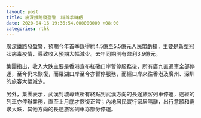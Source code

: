 ```yaml
---
layout: post
title: 廣深鐵路發盈警　料首季轉虧
date: 2020-04-16 19:36:54.000000000 +08:00
categories: rthk
---
```


廣深鐵路發盈警，預期今年首季錄得約4.5億至5.5億元人民幣虧損，主要是新型冠狀病毒疫情，導致收入預期大幅減少。去年同期則有盈利3.9億元。

集團指出，收入大跌主要是香港宣布紅磡口岸暫停服務後，所有廣九直通車全部停運，至今仍未恢復，而羅湖口岸至今亦暫停服務，而經口岸來往香港及廣州、深圳的旅客大幅減少。

另外，集團表示，武漢封城導致所有終點到武漢方向的長途旅客列車停運，途經的列車亦停辦業務，直至上月底才恢復正常；內地居民實行家居隔離，出行意願和需求大跌，其他方向的長途旅客列車亦部分停運。
